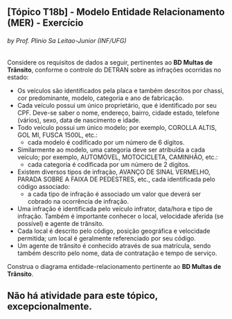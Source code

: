 ## [Tópico T18b] - Modelo Entidade Relacionamento (MER) - Exercício
###### *by Prof. Plinio Sa Leitao-Junior (INF/UFG)*

Considere os requisitos de dados a seguir, pertinentes ao **BD Multas de Trânsito**, conforme o controle do DETRAN sobre as infrações ocorridas no estado:

- Os veículos são identificados pela placa e também descritos por chassi, cor predominante, modelo, categoria e ano de fabricação.
- Cada veículo possui um único proprietário, que é identificado por seu CPF. Deve-se saber o nome, endereço, bairro, cidade estado, telefone (vários), sexo, data de nascimento e idade.
- Todo veículo possui um único modelo; por exemplo, COROLLA ALTIS, GOL MI, FUSCA 1500L, etc.:
  - cada modelo é codificado por um número de 6 dígitos.
- Similarmente ao modelo, uma categoria deve ser atribuída a cada veículo; por exemplo, AUTOMÓVEL, MOTOCICLETA, CAMINHÃO, etc.:
  - cada categoria é codificada por um número de 2 dígitos.
- Existem diversos tipos de infração, AVANÇO DE SINAL VERMELHO, PARADA SOBRE A FAIXA DE PEDESTRES, etc., cada identificada pelo código associado:
  - a cada tipo de infração é associado um valor que deverá ser cobrado na ocorrência de infração.
- Uma infração é identificada pelo veículo infrator, data/hora e tipo de infração. Também é importante conhecer o local, velocidade aferida (se possível) e agente de trânsito.
- Cada local é descrito pelo código, posição geográfica e velocidade permitida; um local é geralmente referenciado por seu código.
- Um agente de trânsito é conhecido através de sua matrícula, sendo também descrito pelo nome, data de contratação e tempo de serviço.

Construa o diagrama entidade-relacionamento pertinente ao **BD Multas de Trânsito**.

## Não há atividade para este tópico, excepcionalmente.
